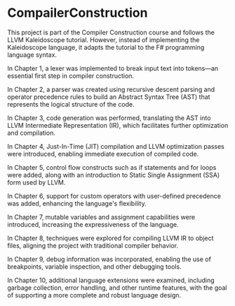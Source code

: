 # CompailerConstruction
This project is part of the Compiler Construction course and follows the LLVM Kaleidoscope tutorial. However, instead of implementing the Kaleidoscope language, it adapts the tutorial to the F# programming language syntax.

In Chapter 1, a lexer was implemented to break input text into tokens—an essential first step in compiler construction.

In Chapter 2, a parser was created using recursive descent parsing and operator precedence rules to build an Abstract Syntax Tree (AST) that represents the logical structure of the code.

In Chapter 3, code generation was performed, translating the AST into LLVM Intermediate Representation (IR), which facilitates further optimization and compilation.

In Chapter 4, Just-In-Time (JIT) compilation and LLVM optimization passes were introduced, enabling immediate execution of compiled code.

In Chapter 5, control flow constructs such as if statements and for loops were added, along with an introduction to Static Single Assignment (SSA) form used by LLVM.

In Chapter 6, support for custom operators with user-defined precedence was added, enhancing the language's flexibility.

In Chapter 7, mutable variables and assignment capabilities were introduced, increasing the expressiveness of the language.

In Chapter 8, techniques were explored for compiling LLVM IR to object files, aligning the project with traditional compiler behavior.

In Chapter 9, debug information was incorporated, enabling the use of breakpoints, variable inspection, and other debugging tools.

In Chapter 10, additional language extensions were examined, including garbage collection, error handling, and other runtime features, with the goal of supporting a more complete and robust language design.

